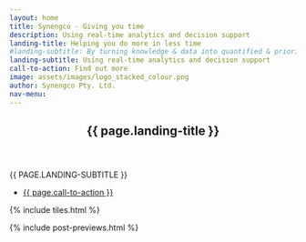 ```yaml
---
layout: home
title: Synengco - Giving you time
description: Using real-time analytics and decision support
landing-title: Helping you do more in less time
#landing-subtitle: By turning knowledge & data into quantified & prioritised actions
landing-subtitle: Using real-time analytics and decision support
call-to-action: Find out more
image: assets/images/logo_stacked_colour.png
author: Synengco Pty. Ltd.
nav-menu:
---
```


<!-- Banner -->
<section id="banner" class="major">
	<div class="inner">
		<header class="major">
			<h1>{{ page.landing-title }}</h1>
		</header>
		<div class="content">
			<p style="text-transform: uppercase;">{{ page.landing-subtitle }}</p>
			<ul class="actions">
				<li><a href="#one" class="button next scrolly">{{ page.call-to-action }}</a></li>
			</ul>
		</div>
	</div>
</section>

<!-- Main -->
<div id="main">

<!-- One -->
{% include tiles.html %}

<!-- Two -->
{% include post-previews.html %}

</div>

